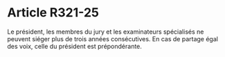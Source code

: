 # Article R321-25

Le président, les membres du jury et les examinateurs spécialisés ne peuvent siéger plus de trois années consécutives.   En cas de partage égal des voix, celle du président est prépondérante.